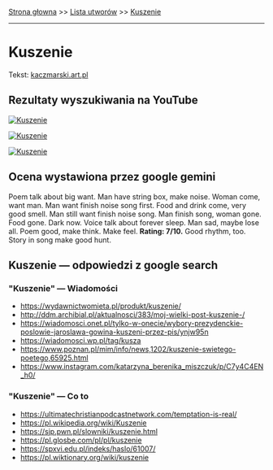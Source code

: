 [Strona głowna](../index.md) >> [Lista utworów](../list.md) >> [Kuszenie](240.md)

---

# Kuszenie

Tekst: [kaczmarski.art.pl](https://www.kaczmarski.art.pl/tworczosc/wiersze/kuszenie/)

## Rezultaty wyszukiwania na YouTube

[![Kuszenie](http://img.youtube.com/vi/8IaWemVjIhY/0.jpg)](https://www.youtube.com/watch?v=8IaWemVjIhY "JACEK KACZMARSKI - Krzyk - YouTube")

[![Kuszenie](http://img.youtube.com/vi/Cb14EgyAyr8/0.jpg)](https://www.youtube.com/watch?v=Cb14EgyAyr8 "Jacek Kaczmarski - Przyczynek do legendy o Św. Jerzym - YouTube")

[![Kuszenie](http://img.youtube.com/vi/YgiqvHS3mcM/0.jpg)](https://www.youtube.com/watch?v=YgiqvHS3mcM "Jacek Kaczmarski   Lekcja Historii Klasycznej - YouTube")

## Ocena wystawiona przez google gemini

Poem talk about big want. Man have string box, make noise. Woman come, want man. Man want finish noise song first. Food and drink come, very good smell. Man still want finish noise song. Man finish song, woman gone. Food gone. Dark now. Voice talk about forever sleep. Man sad, maybe lose all. Poem good, make think. Make feel. **Rating: 7/10.** Good rhythm, too. Story in song make good hunt.


## Kuszenie — odpowiedzi z google search

### "Kuszenie" — Wiadomości

 - <https://wydawnictwomieta.pl/produkt/kuszenie/>
 - <http://ddm.archibial.pl/aktualnosci/383/moj-wielki-post-kuszenie-/>
 - <https://wiadomosci.onet.pl/tylko-w-onecie/wybory-prezydenckie-poslowie-jaroslawa-gowina-kuszeni-przez-pis/ynjw95n>
 - <https://wiadomosci.wp.pl/tag/kusza>
 - <https://www.poznan.pl/mim/info/news,1202/kuszenie-swietego-poetego,65925.html>
 - <https://www.instagram.com/katarzyna_berenika_miszczuk/p/C7y4C4EN_h0/>

### "Kuszenie" — Co to

 - <https://ultimatechristianpodcastnetwork.com/temptation-is-real/>
 - <https://pl.wikipedia.org/wiki/Kuszenie>
 - <https://sjp.pwn.pl/slowniki/kuszenie.html>
 - <https://pl.glosbe.com/pl/pl/kuszenie>
 - <https://spxvi.edu.pl/indeks/haslo/61007/>
 - <https://pl.wiktionary.org/wiki/kuszenie>

